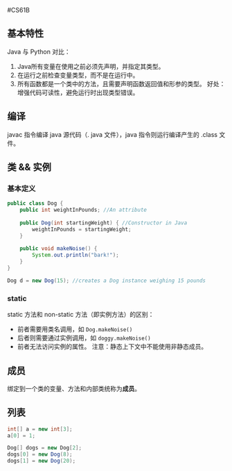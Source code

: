 #CS61B 
## 基本特性
Java 与 Python 对比：
1. Java所有变量在使用之前必须先声明，并指定其类型。
2. 在运行之前检查变量类型，而不是在运行中。
3. 所有函数都是一个类中的方法，且需要声明函数返回值和形参的类型。
好处：增强代码可读性，避免运行时出现类型错误。

## 编译
javac 指令编译 java 源代码（. java 文件），java 指令则运行编译产生的 .class 文件。

## 类 && 实例
### 基本定义
```java
public class Dog {
	public int weightInPounds; //An attribute
	
	public Dog(int startingWeight) { //Constructor in Java
		weightInPounds = startingWeight;
	}
	
	public void makeNoise() {
		System.out.println("bark!");
	}
}
```

```Java
Dog d = new Dog(15); //creates a Dog instance weighing 15 pounds
```

### static
static 方法和 non-static 方法（即实例方法）的区别：
- 前者需要用类名调用，如 `Dog.makeNoise()`
- 后者则需要通过实例调用，如 `doggy.makeNoise()`
- 前者无法访问实例的属性。
注意：静态上下文中不能使用非静态成员。

## 成员
绑定到一个类的变量、方法和内部类统称为**成员**。

## 列表
```java 
int[] a = new int[3];
a[0] = 1;
```

```java 
Dog[] dogs = new Dog[2];
dogs[0] = new Dog(8);
dogs[1] = new Dog(20);
```


